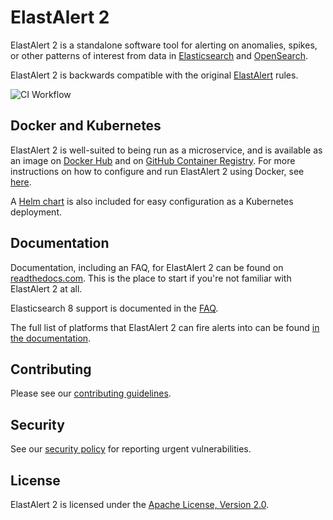 # ElastAlert 2

ElastAlert 2 is a standalone software tool for alerting on anomalies, spikes, or other patterns of interest from data in [Elasticsearch][10] and [OpenSearch][9].

ElastAlert 2 is backwards compatible with the original [ElastAlert][0] rules.

![CI Workflow](https://github.com/jertel/elastalert/workflows/master_build_test/badge.svg)

## Docker and Kubernetes

ElastAlert 2 is well-suited to being run as a microservice, and is available
as an image on [Docker Hub][2] and on [GitHub Container Registry][11]. For more instructions on how to
configure and run ElastAlert 2 using Docker, see [here][8].

A [Helm chart][7] is also included for easy configuration as a Kubernetes deployment. 

## Documentation

Documentation, including an FAQ, for ElastAlert 2 can be found on [readthedocs.com][3]. This is the place to start if you're not familiar with ElastAlert 2 at all.

Elasticsearch 8 support is documented in the [FAQ][12].

The full list of platforms that ElastAlert 2 can fire alerts into can be found [in the documentation][4].

## Contributing

Please see our [contributing guidelines][6].

## Security

See our [security policy][13] for reporting urgent vulnerabilities.

## License

ElastAlert 2 is licensed under the [Apache License, Version 2.0][5].

[0]: https://github.com/yelp/elastalert
[1]: https://github.com/jertel/elastalert2/blob/master/examples/config.yaml.example
[2]: https://hub.docker.com/r/jertel/elastalert2
[3]: https://elastalert2.readthedocs.io/
[4]: https://elastalert2.readthedocs.io/en/latest/alerts.html#alert-types
[5]: https://www.apache.org/licenses/LICENSE-2.0
[6]: https://github.com/jertel/elastalert2/blob/master/CONTRIBUTING.md
[7]: https://github.com/jertel/elastalert2/tree/master/chart/elastalert2
[8]: https://elastalert2.readthedocs.io/en/latest/running_elastalert.html
[9]: https://opensearch.org/
[10]: https://github.com/elastic/elasticsearch
[11]: https://github.com/jertel/elastalert2/pkgs/container/elastalert2%2Felastalert2
[12]: https://elastalert2.readthedocs.io/en/latest/recipes/faq.html#does-elastalert-2-support-elasticsearch-8
[13]: https://github.com/jertel/elastalert2/blob/master/SECURITY.md
